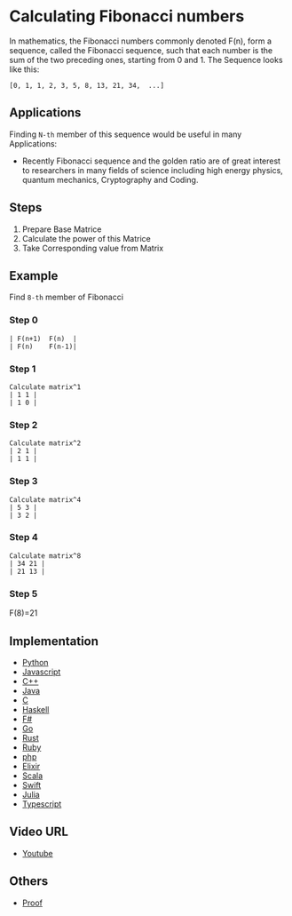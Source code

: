 # Calculating Fibonacci numbers

In mathematics, the Fibonacci numbers commonly denoted F(n), form a sequence, called the Fibonacci sequence, such that each number is the sum of the two preceding ones, starting from 0 and 1.  The Sequence looks like this:

`[0, 1, 1, 2, 3, 5, 8, 13, 21, 34,  ...]`

## Applications

Finding
```N-th``` member of this sequence would be useful in many Applications:

-   Recently Fibonacci sequence and the golden ratio are of great interest to researchers in many fields of
science including high energy physics, quantum mechanics, Cryptography and Coding.

## Steps

1.  Prepare Base Matrice
2.  Calculate the power of this Matrice
3.  Take Corresponding value from Matrix

## Example

Find ```8-th``` member of Fibonacci

### Step 0
 ```
| F(n+1)  F(n)  |
| F(n)    F(n-1)|
```

### Step 1
 ```
 Calculate matrix^1
| 1 1 |
| 1 0 |
```
### Step 2
```
Calculate matrix^2
| 2 1 |
| 1 1 |
```
### Step 3
```
Calculate matrix^4
| 5 3 |
| 3 2 |
```
### Step 4
```
Calculate matrix^8
| 34 21 |
| 21 13 |
```
### Step 5
F(8)=21

## Implementation

- [Python](https://the-algorithms.com/de/algorithm/fibonacci-numbers?lang=python)
- [Javascript](https://the-algorithms.com/de/algorithm/fibonacci-numbers?lang=javascript)
- [C++](https://the-algorithms.com/de/algorithm/fibonacci-numbers?lang=c-plus-plus)
- [Java](https://the-algorithms.com/de/algorithm/fibonacci-numbers?lang=java)
- [C](https://the-algorithms.com/de/algorithm/fibonacci-numbers?lang=c)
- [Haskell](https://the-algorithms.com/de/algorithm/fibonacci-numbers?lang=haskell)
- [F#](https://the-algorithms.com/de/algorithm/fibonacci-numbers?lang=f-sharp)
- [Go](https://the-algorithms.com/de/algorithm/fibonacci-numbers?lang=go)
- [Rust](https://the-algorithms.com/de/algorithm/fibonacci-numbers?lang=rust)
- [Ruby](https://the-algorithms.com/de/algorithm/fibonacci-numbers?lang=ruby)
- [php](https://the-algorithms.com/de/algorithm/fibonacci-numbers?lang=php)
- [Elixir](https://the-algorithms.com/de/algorithm/fibonacci-numbers?lang=elixir)
- [Scala](https://the-algorithms.com/de/algorithm/fibonacci-numbers?lang=scala)
- [Swift](https://the-algorithms.com/de/algorithm/fibonacci-numbers?lang=swift)
- [Julia](https://the-algorithms.com/de/algorithm/fibonacci-numbers?lang=julia)
- [Typescript](https://the-algorithms.com/de/algorithm/fibonacci-numbers?lang=typescript)

## Video URL

- [Youtube](https://www.youtube.com/watch?v=EEb6JP3NXBI)

## Others

- [Proof](https://brilliant.org/wiki/fast-fibonacci-transform/)
